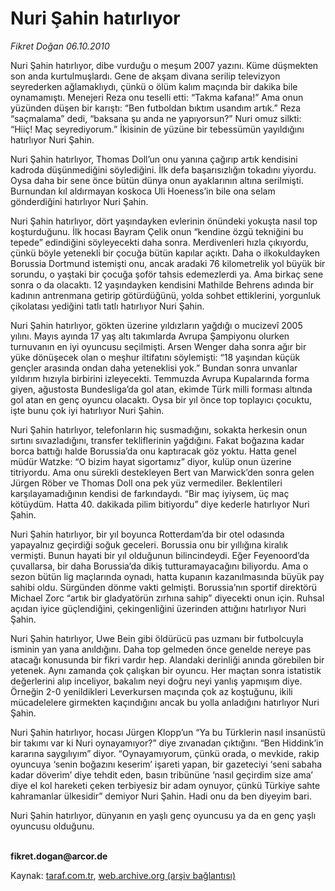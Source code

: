 # Nuri Şahin hatırlıyor

*Fikret Doğan 06.10.2010*

<div class="yazi"><p>Nuri Şahin hatırlıyor, dibe vurduğu o meşum 2007 yazını. Küme düşmekten son anda kurtulmuşlardı. Gene de akşam divana serilip televizyon seyrederken ağlamaklıydı, çünkü o ölüm kalım maçında bir dakika bile oynamamıştı. Menejeri Reza onu teselli etti: “Takma kafana!” Ama onun yüzünden düşen bir karıştı: “Ben futboldan bıktım usandım artık.” Reza “saçmalama” dedi, “baksana şu anda ne yapıyorsun?” Nuri omuz silkti: “Hiiç! Maç seyrediyorum.” İkisinin de yüzüne bir tebessümün yayıldığını hatırlıyor Nuri Şahin.</p>
<p>Nuri Şahin hatırlıyor, Thomas Doll’un onu yanına çağırıp artık kendisini kadroda düşünmediğini söylediğini. İlk defa başarısızlığın tokadını yiyordu. Oysa daha bir sene önce bütün dünya onun ayaklarının altına serilmişti. Burnundan kıl aldırmayan koskoca Uli Hoeness’in bile ona selam gönderdiğini hatırlıyor Nuri Şahin.</p>
<p>Nuri Şahin hatırlıyor, dört yaşındayken evlerinin önündeki yokuşta nasıl top koşturduğunu. İlk hocası Bayram Çelik onun “kendine özgü tekniğini bu tepede” edindiğini söyleyecekti daha sonra. Merdivenleri hızla çıkıyordu, çünkü böyle yetenekli bir çocuğa bütün kapılar açıktı. Daha o ilkokuldayken Borussia Dortmund istemişti onu, ancak aradaki 76 kilometrelik yol büyük bir sorundu, o yaştaki bir çocuğa şoför tahsis edemezlerdi ya. Ama birkaç sene sonra o da olacaktı. 12 yaşındayken kendisini Mathilde Behrens adında bir kadının antrenmana getirip götürdüğünü, yolda sohbet ettiklerini, yorgunluk çikolatası yediğini tatlı tatlı hatırlıyor Nuri Şahin.</p>
<p>Nuri Şahin hatırlıyor, gökten üzerine yıldızların yağdığı o mucizevî 2005 yılını. Mayıs ayında 17 yaş altı takımlarda Avrupa Şampiyonu olurken turnuvanın en iyi oyuncusu seçilmişti. Arsen Wenger daha sonra ağır bir yüke dönüşecek olan o meşhur iltifatını söylemişti: “18 yaşından küçük gençler arasında ondan daha yeteneklisi yok.” Bundan sonra unvanlar yıldırım hızıyla birbirini izleyecekti. Temmuzda Avrupa Kupalarında forma giyen, ağustosta Bundesliga’da gol atan, ekimde Türk milli forması altında gol atan en genç oyuncu olacaktı. Oysa bir yıl önce top toplayıcı çocuktu, işte bunu çok iyi hatırlıyor Nuri Şahin.</p>
<p>Nuri Şahin hatırlıyor, telefonların hiç susmadığını, sokakta herkesin onun sırtını sıvazladığını, transfer tekliflerinin yağdığını. Fakat boğazına kadar borca battığı halde Borussia’da onu kaptıracak göz yoktu. Hatta genel müdür Watzke: “O bizim hayat sigortamız” diyor, kulüp onun üzerine titriyordu. Ama onu sürekli destekleyen Bert van Marwick’den sonra gelen Jürgen Röber ve Thomas Doll ona pek yüz vermediler. Beklentileri karşılayamadığının kendisi de farkındaydı. “Bir maç iyiysem, üç maç kötüydüm. Hatta 40. dakikada pilim bitiyordu” diye kederle hatırlıyor Nuri Şahin.</p>
<p>Nuri Şahin hatırlıyor, bir yıl boyunca Rotterdam’da bir otel odasında yapayalnız geçirdiği soğuk geceleri. Borussia onu bir yıllığına kiralık vermişti. Bunun hayati bir yıl olduğunun bilincindeydi. Eğer Feyenoord’da çuvallarsa, bir daha Borussia’da dikiş tutturamayacağını biliyordu. Ama o sezon bütün lig maçlarında oynadı, hatta kupanın kazanılmasında büyük pay sahibi oldu. Sürgünden dönme vakti gelmişti. Borussia’nın sportif direktörü Michael Zorc “artık bir gladyatörün zırhına sahip” diyecekti onun için. Ruhsal açıdan iyice güçlendiğini, çekingenliğini üzerinden attığını hatırlıyor Nuri Şahin.</p>
<p>Nuri Şahin hatırlıyor, Uwe Bein gibi öldürücü pas uzmanı bir futbolcuyla isminin yan yana anıldığını. Daha top gelmeden önce genelde nereye pas atacağı konusunda bir fikri vardır hep. Alandaki derinliği anında görebilen bir yetenek. Aynı zamanda çok çalışkan bir oyuncu. Her maçtan sonra istatistik değerlerini alıp inceliyor, bakalım neyi doğru neyi yanlış yapmışım diye. Örneğin 2-0 yenildikleri Leverkursen maçında çok az koştuğunu, ikili mücadelelere girmekten kaçındığını ancak bu yolla anladığını hatırlıyor Nuri Şahin.</p>
<p>Nuri Şahin hatırlıyor, hocası Jürgen Klopp’un “Ya bu Türklerin nasıl insanüstü bir takımı var ki Nuri oynayamıyor?” diye zıvanadan çıktığını. “Ben Hiddink’in kararına saygılıyım” diyor. “Oynayamıyorum, çünkü orada, o mevkide, rakip oyuncuya ‘senin boğazını keserim’ işareti yapan, bir gazeteciyi ‘seni sabaha kadar döverim’ diye tehdit eden, basın tribününe ‘nasıl geçirdim size ama’ diye el kol hareketi çeken terbiyesiz bir adam oynuyor, çünkü Türkiye sahte kahramanlar ülkesidir” demiyor Nuri Şahin. Hadi onu da ben diyeyim bari.</p>
<p>Nuri Şahin hatırlıyor, dünyanın en yaşlı genç oyuncusu ya da en genç yaşlı oyuncusu olduğunu.</p>
<p><b><br/>fikret.dogan@arcor.de</b></p></div>

Kaynak: [taraf.com.tr](http://www.taraf.com.tr:80/fikret-dogan/makale-nuri-sahin-hatirliyor.htm), [web.archive.org (arşiv bağlantısı)](http://web.archive.org/web/20101008061057/http://www.taraf.com.tr:80/fikret-dogan/makale-nuri-sahin-hatirliyor.htm)
